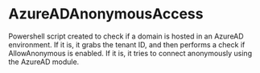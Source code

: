 # AzureADAnonymousAccess
Powershell script created to check if a domain is hosted in an AzureAD environment. If it is, it grabs the tenant ID, and then performs a check if AllowAnonymous is enabled. If it is, it tries to connect anonymously using the AzureAD module.
